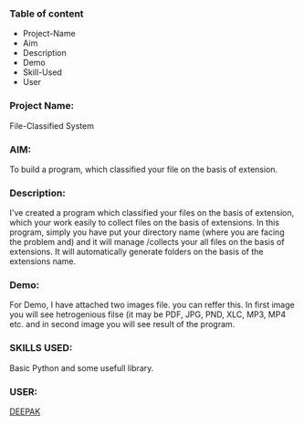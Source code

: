 ### Table of content

 * Project-Name
 * Aim
 * Description
 * Demo
 * Skill-Used
 * User
 
 ### Project Name: 
 File-Classified System   

 ### AIM: 
 To build a program, which classified your file on the basis of extension.
 
 ### Description: 
 I've created a program which classified your files on the basis of extension, which your work easily to collect files on the basis 
 of extensions. In this program, simply you have put your directory name (where you are facing the problem and) and it will manage /collects 
 your all files on the basis of extensions. It will automatically generate folders on the basis of the extensions name.  
 
 ### Demo:
 For Demo, I have attached two images file. you can reffer this. In first image you will see hetrogenious filse (it may be PDF, JPG, 
 PND, XLC, MP3, MP4 etc. and in second image you will see result of the program.
 
 ### SKILLS USED:
 Basic Python and some usefull library. 

 ### USER:
 [DEEPAK](https://github.com/deepak2233)


